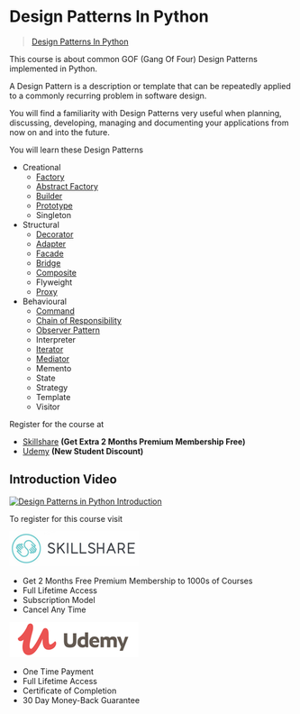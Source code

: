 # Design Patterns In Python

> [Design Patterns In Python](https://designpatterns.seanwasere.com/)

This course is about common GOF (Gang Of Four) Design Patterns implemented in Python.

A Design Pattern is a description or template that can be repeatedly applied to a commonly recurring problem in software design.

You will find a familiarity with Design Patterns very useful when planning, discussing, developing, managing and documenting your applications from now on and into the future.

You will learn these Design Patterns

* Creational
    * [Factory](factory)
    * [Abstract Factory](abstract_factory)
    * [Builder](builder)
    * [Prototype](prototype)
    * Singleton
* Structural
    * [Decorator](decorator)
    * [Adapter](adapter)
    * [Facade](facade)
    * [Bridge](bridge)
    * [Composite](composite)
    * Flyweight
    * [Proxy](proxy)
* Behavioural
    * [Command](command)
    * [Chain of Responsibility](chain_of_responsibility)
    * [Observer Pattern](observer)
    * Interpreter
    * [Iterator](iterator)
    * [Mediator](mediator)
    * Memento
    * State
    * Strategy
    * Template
    * Visitor


Register for the course at 
- [Skillshare](https://skl.sh/34SM2Xg) **(Get Extra 2 Months Premium Membership Free)**
- [Udemy](https://www.udemy.com/course/design-patterns-in-python/?referralCode=7493DBBBF97FF2B0D24D) **(New Student Discount)**


## Introduction Video

[![Design Patterns in Python Introduction](https://img.youtube.com/vi/OOxyTUWsY7A/0.jpg)](https://youtu.be/OOxyTUWsY7A)



To register for this course visit

<a href="https://skl.sh/34SM2Xg" target="_blank"><img src="img/skillshare_btn.png" title="Skillshare 2 Months Free Premium Membership"/></a>

- Get 2 Months Free Premium Membership to 1000s of Courses
- Full Lifetime Access
- Subscription Model
- Cancel Any Time

<a href="https://www.udemy.com/course/design-patterns-in-python/?referralCode=7493DBBBF97FF2B0D24D" target="_blank"><img src="img/udemy_btn.png" title="Udemy Design Patterns in Python"/></a>

- One Time Payment
- Full Lifetime Access
- Certificate of Completion
- 30 Day Money-Back Guarantee
